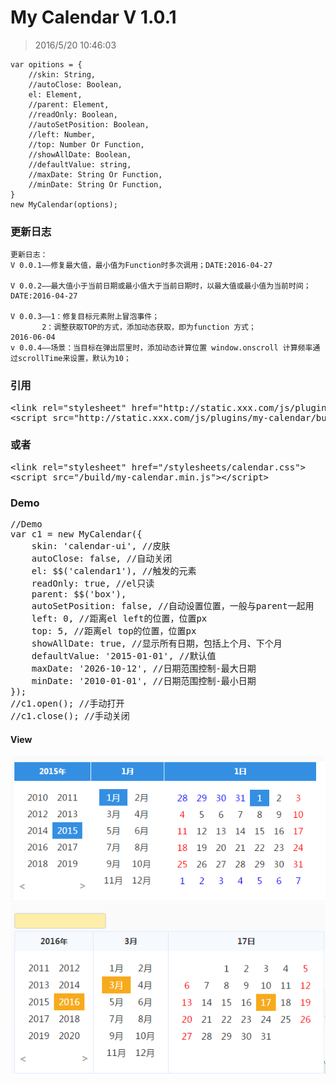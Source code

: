 # My Calendar V 1.0.1 #


> 2016/5/20 10:46:03 

	var opitions = {
		//skin: String,
		//autoClose: Boolean,
		el: Element,
		//parent: Element,
		//readOnly: Boolean,
		//autoSetPosition: Boolean,
		//left: Number,
		//top: Number Or Function,
		//showAllDate: Boolean,
		//defaultValue: string,
		//maxDate: String Or Function,
		//minDate: String Or Function,
	}
	new MyCalendar(options);

### 更新日志

	更新日志：
	V 0.0.1——修复最大值，最小值为Function时多次调用；DATE:2016-04-27
	
	V 0.0.2——最大值小于当前日期或最小值大于当前日期时，以最大值或最小值为当前时间；DATE:2016-04-27
	
	V 0.0.3——1：修复目标元素附上冒泡事件；
		   2：调整获取TOP的方式，添加动态获取，即为function 方式；
	2016-06-04
	v 0.0.4——场景：当目标在弹出层里时，添加动态计算位置 window.onscroll 计算频率通过scrollTime来设置，默认为10；
### 引用
<pre>
&lt;link rel="stylesheet" href="http://static.xxx.com/js/plugins/my-calendar/stylesheets/calendar.css"&gt;
&lt;script src="http://static.xxx.com/js/plugins/my-calendar/build/my-calendar.min.js"&gt;&lt;/script&gt;
</pre>
### 或者
<pre>
&lt;link rel="stylesheet" href="/stylesheets/calendar.css"&gt;
&lt;script src="/build/my-calendar.min.js"&gt;&lt;/script&gt;
</pre>
### Demo 
<pre>
//Demo
var c1 = new MyCalendar({
	skin: 'calendar-ui', //皮肤
	autoClose: false, //自动关闭
	el: $$('calendar1'), //触发的元素
	readOnly: true, //el只读
	parent: $$('box'),
	autoSetPosition: false, //自动设置位置，一般与parent一起用
	left: 0, //距离el left的位置，位置px
	top: 5, //距离el top的位置，位置px
	showAllDate: true, //显示所有日期，包括上个月、下个月
	defaultValue: '2015-01-01', //默认值
	maxDate: '2026-10-12', //日期范围控制-最大日期
	minDate: '2010-01-01', //日期范围控制-最小日期
});
//c1.open(); //手动打开
//c1.close(); //手动关闭
</pre>
 
#### View 

![](images/001.png)
![](images/002.png)
